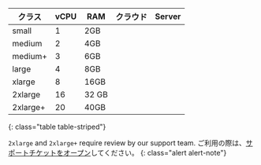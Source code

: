 | クラス      | vCPU | RAM   | クラウド                       | Server                     |
| -------- | ---- | ----- | -------------------------- | -------------------------- |
| small    | 1    | 2GB   | <i class="fa fa-check" aria-hidden="true"></i>  | <i class="fa fa-check" aria-hidden="true"></i>  |
| medium   | 2    | 4GB   | <i class="fa fa-check" aria-hidden="true"></i>  | <i class="fa fa-check" aria-hidden="true"></i>  |
| medium+  | 3    | 6GB   | <i class="fa fa-check" aria-hidden="true"></i>  | <i class="fa fa-check" aria-hidden="true"></i>  |
| large    | 4    | 8GB   | <i class="fa fa-check" aria-hidden="true"></i>  | <i class="fa fa-check" aria-hidden="true"></i>  |
| xlarge   | 8    | 16GB  | <i class="fa fa-check" aria-hidden="true"></i>  | <i class="fa fa-check" aria-hidden="true"></i>  |
| 2xlarge  | 16   | 32 GB | <i class="fa fa-check" aria-hidden="true"></i> | <i class="fa fa-check" aria-hidden="true"></i> |
| 2xlarge+ | 20   | 40GB  | <i class="fa fa-check" aria-hidden="true"></i> | <i class="fa fa-check" aria-hidden="true"></i> |
{: class="table table-striped"}

`2xlarge` and `2xlarge+` require review by our support team. ご利用の際は、[サポートチケットをオープン](https://support.circleci.com/hc/ja/requests/new)してください。
{: class="alert alert-note"}
